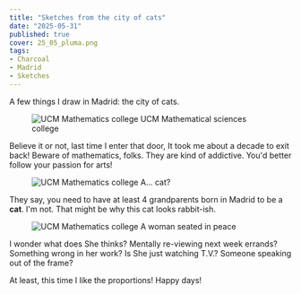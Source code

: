```yaml
---
title: "Sketches from the city of cats"
date: "2025-05-31"
published: true
cover: 25_05_pluma.png
tags:
- Charcoal
- Madrid
- Sketches
---
```


A few things I draw in Madrid: the city of cats.

<!-- excerpt -->

<figure class="text-center w-full flex justify-center flex-col">
    <img src="/assets/img/posts/25_05_facultad.jpg" alt="UCM Mathematics college" />
    <caption>
        UCM Mathematical sciences college
    </caption>
</figure>

Believe it or not, last time I enter that door, It took me about a decade to exit back! Beware of mathematics, folks. They are kind of addictive. You'd better follow your passion for arts!

<figure class="text-center w-full flex justify-center flex-col">
    <img src="/assets/img/posts/25_05_gato.jpg" alt="UCM Mathematics college" />
    <caption>
        A... cat?
    </caption>
</figure>

They say, you need to have at least 4 grandparents born in Madrid to be a __cat__. I'm not. That might be 
why this cat looks rabbit-ish.

<figure class="text-center w-full flex justify-center flex-col">
    <img src="/assets/img/posts/25_05_woman.jpg" alt="UCM Mathematics college" />
    <caption>
        A woman seated in peace
    </caption>
</figure>

I wonder what does She thinks? Mentally re-viewing next week errands? Something wrong in her work?
Is She just watching T.V.? Someone speaking out of the frame? 

At least, this time I like the proportions! Happy days!
